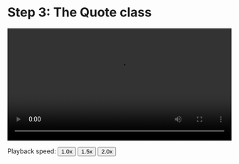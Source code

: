 # Step 3: The Quote class

<video controls width="100%">
    <source src="../04_Step_3_The_quote_class.mp4" type="video/mp4">
    Sorry, your browser doesn't support embedded videos.
</video>
<p>Playback speed:
    <button onclick="OneX()">1.0x</button>
    <button onclick="OnePointFiveX()">1.5x</button>
    <button onclick="TwoX()">2.0x</button>
</p>